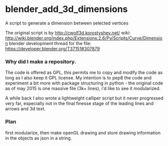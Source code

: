 # blender_add_3d_dimensions
A script to generate a dimension between selected vertices

The original script is by http://cwolf3d.korostyshev.net/
wiki: http://wiki.blender.org/index.php/Extensions:2.6/Py/Scripts/Curve/Dimension
blender development thread for the file: https://developer.blender.org/T37151#307879

### Why did I make a repository.

The code is offered as GPL, this permits me to copy and modify the code as long as I also keep it GPL license. My intention is to pep8 the code and experiment a bit more with package structuring in python - the original code as of may 2015 is one massive file (3k+ lines), i'd like to see it modularized. 

A while back I also wrote a lightweight calliper script but it never progressed very far, especially not in the final finesse stage of the leading lines and arrows and 3d text.

### Plan

first modularize, then make openGL drawing and store drawing information in the objects as json in a string.
